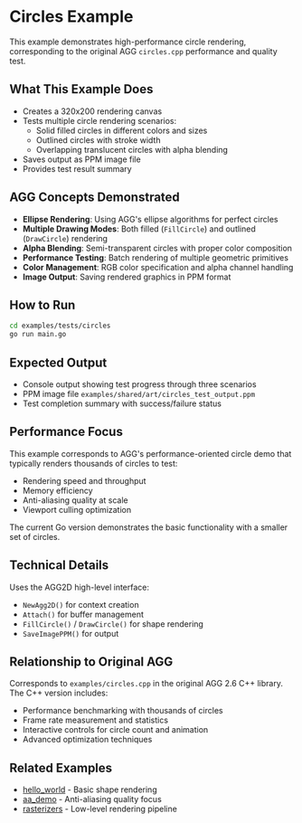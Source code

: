 # Circles Example

This example demonstrates high-performance circle rendering, corresponding to the original AGG `circles.cpp` performance and quality test.

## What This Example Does

- Creates a 320x200 rendering canvas
- Tests multiple circle rendering scenarios:
  - Solid filled circles in different colors and sizes
  - Outlined circles with stroke width
  - Overlapping translucent circles with alpha blending
- Saves output as PPM image file
- Provides test result summary

## AGG Concepts Demonstrated

- **Ellipse Rendering**: Using AGG's ellipse algorithms for perfect circles
- **Multiple Drawing Modes**: Both filled (`FillCircle`) and outlined (`DrawCircle`) rendering
- **Alpha Blending**: Semi-transparent circles with proper color composition
- **Performance Testing**: Batch rendering of multiple geometric primitives
- **Color Management**: RGB color specification and alpha channel handling
- **Image Output**: Saving rendered graphics in PPM format

## How to Run

```bash
cd examples/tests/circles
go run main.go
```

## Expected Output

- Console output showing test progress through three scenarios
- PPM image file `examples/shared/art/circles_test_output.ppm`
- Test completion summary with success/failure status

## Performance Focus

This example corresponds to AGG's performance-oriented circle demo that typically renders thousands of circles to test:

- Rendering speed and throughput
- Memory efficiency
- Anti-aliasing quality at scale
- Viewport culling optimization

The current Go version demonstrates the basic functionality with a smaller set of circles.

## Technical Details

Uses the AGG2D high-level interface:

- `NewAgg2D()` for context creation
- `Attach()` for buffer management
- `FillCircle()` / `DrawCircle()` for shape rendering
- `SaveImagePPM()` for output

## Relationship to Original AGG

Corresponds to `examples/circles.cpp` in the original AGG 2.6 C++ library. The C++ version includes:

- Performance benchmarking with thousands of circles
- Frame rate measurement and statistics
- Interactive controls for circle count and animation
- Advanced optimization techniques

## Related Examples

- [hello_world](../core/basic/hello_world/) - Basic shape rendering
- [aa_demo](../aa_demo/) - Anti-aliasing quality focus
- [rasterizers](../core/intermediate/rasterizers/) - Low-level rendering pipeline

